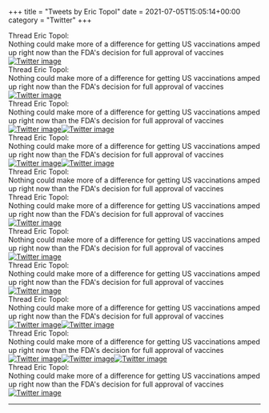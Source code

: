 +++
title = "Tweets by Eric Topol" 
date = 2021-07-05T15:05:14+00:00
category = "Twitter"
+++
<div class="tweet"> 
<div class="profile"> 
Thread Eric Topol: 
</div> 
<div class="tweet-content">Nothing could make more of a difference for getting US vaccinations amped up right now than the FDA's decision for full approval of vaccines</div></div><a href="E5inOxXVgAEwehV.jpg"  ><img src="E5inOxXVgAEwehV.jpg" alt="Twitter image" ></img></a><div class="tweet"> 
<div class="profile"> 
Thread Eric Topol: 
</div> 
<div class="tweet-content">Nothing could make more of a difference for getting US vaccinations amped up right now than the FDA's decision for full approval of vaccines</div></div><a href="E5i1r2NUYAMWt9n.jpg"  ><img src="E5i1r2NUYAMWt9n.jpg" alt="Twitter image" ></img></a><div class="tweet"> 
<div class="profile"> 
Thread Eric Topol: 
</div> 
<div class="tweet-content">Nothing could make more of a difference for getting US vaccinations amped up right now than the FDA's decision for full approval of vaccines</div></div><a href="E5i8hVWVoAAuLJD.jpg"  ><img src="E5i8hVWVoAAuLJD.jpg" alt="Twitter image" ></img></a><a href="E5i8jflUYAEehT0.jpg"  ><img src="E5i8jflUYAEehT0.jpg" alt="Twitter image" ></img></a><div class="tweet"> 
<div class="profile"> 
Thread Eric Topol: 
</div> 
<div class="tweet-content">Nothing could make more of a difference for getting US vaccinations amped up right now than the FDA's decision for full approval of vaccines</div></div><a href="E5jAmDwVIAIVSZI.jpg"  ><img src="E5jAmDwVIAIVSZI.jpg" alt="Twitter image" ></img></a><a href="E5jAoHJUUAMTYHm.jpg"  ><img src="E5jAoHJUUAMTYHm.jpg" alt="Twitter image" ></img></a><div class="tweet"> 
<div class="profile"> 
Thread Eric Topol: 
</div> 
<div class="tweet-content">Nothing could make more of a difference for getting US vaccinations amped up right now than the FDA's decision for full approval of vaccines</div></div><div class="tweet"> 
<div class="profile"> 
Thread Eric Topol: 
</div> 
<div class="tweet-content">Nothing could make more of a difference for getting US vaccinations amped up right now than the FDA's decision for full approval of vaccines</div></div><a href="E5jKk8pUYAIwrwB.png"  ><img src="E5jKk8pUYAIwrwB.png" alt="Twitter image" ></img></a><div class="tweet"> 
<div class="profile"> 
Thread Eric Topol: 
</div> 
<div class="tweet-content">Nothing could make more of a difference for getting US vaccinations amped up right now than the FDA's decision for full approval of vaccines</div></div><a href="E5kB1rDVUAUyxSh.jpg"  ><img src="E5kB1rDVUAUyxSh.jpg" alt="Twitter image" ></img></a><div class="tweet"> 
<div class="profile"> 
Thread Eric Topol: 
</div> 
<div class="tweet-content">Nothing could make more of a difference for getting US vaccinations amped up right now than the FDA's decision for full approval of vaccines</div></div><a href="E5kFXk-VUBY1bv6.jpg"  ><img src="E5kFXk-VUBY1bv6.jpg" alt="Twitter image" ></img></a><div class="tweet"> 
<div class="profile"> 
Thread Eric Topol: 
</div> 
<div class="tweet-content">Nothing could make more of a difference for getting US vaccinations amped up right now than the FDA's decision for full approval of vaccines</div></div><a href="E5kcMr4VcAISl1O.jpg"  ><img src="E5kcMr4VcAISl1O.jpg" alt="Twitter image" ></img></a><a href="E5kcOUKVEAoifeH.jpg"  ><img src="E5kcOUKVEAoifeH.jpg" alt="Twitter image" ></img></a><div class="tweet"> 
<div class="profile"> 
Thread Eric Topol: 
</div> 
<div class="tweet-content">Nothing could make more of a difference for getting US vaccinations amped up right now than the FDA's decision for full approval of vaccines</div></div><a href="E5kfKpuVoAAfOko.jpg"  ><img src="E5kfKpuVoAAfOko.jpg" alt="Twitter image" ></img></a><a href="E5kf86mVEAAdIGZ.jpg"  ><img src="E5kf86mVEAAdIGZ.jpg" alt="Twitter image" ></img></a><a href="E5kgsOBVEAcg4-y.png"  ><img src="E5kgsOBVEAcg4-y.png" alt="Twitter image" ></img></a><div class="tweet"> 
<div class="profile"> 
Thread Eric Topol: 
</div> 
<div class="tweet-content">Nothing could make more of a difference for getting US vaccinations amped up right now than the FDA's decision for full approval of vaccines</div></div><a href="E5k8JjkUYAIqQQ4.jpg"  ><img src="E5k8JjkUYAIqQQ4.jpg" alt="Twitter image" ></img></a>

---